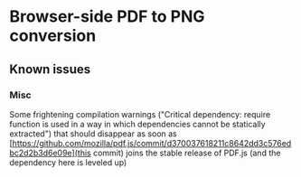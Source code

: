 # Browser-side PDF to PNG conversion

## Known issues

### Misc

Some frightening compilation warnings ("Critical dependency: require function is used in a way in which dependencies cannot be statically extracted") that should disappear as soon as [https://github.com/mozilla/pdf.js/commit/d370037618211c8642dd3c576edbc2d2b3d6e09e](this commit) joins the stable release of PDF.js (and the dependency here is leveled up)
